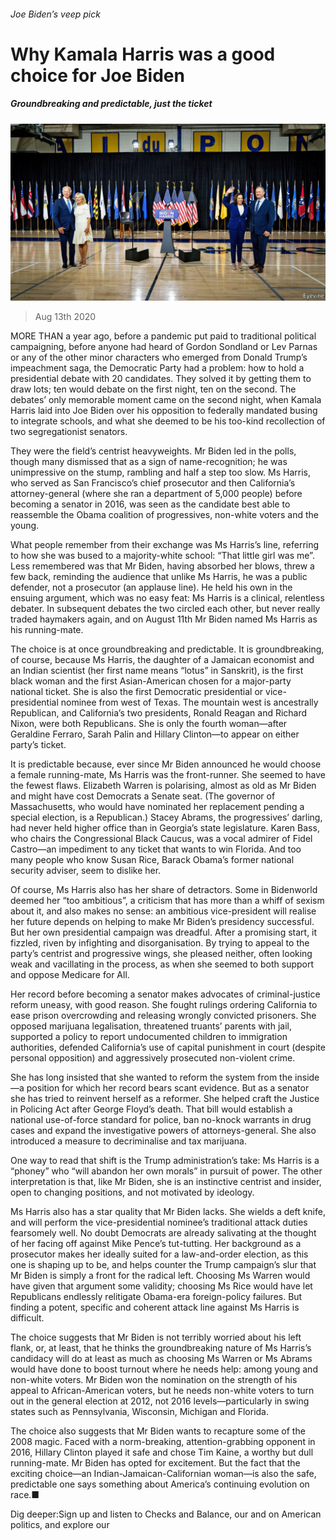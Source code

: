 ###### Joe Biden’s veep pick

# Why Kamala Harris was a good choice for Joe Biden 

##### Groundbreaking and predictable, just the ticket 

![image](images/20200815_USP005_0.jpg) 

> Aug 13th 2020 

MORE THAN a year ago, before a pandemic put paid to traditional political campaigning, before anyone had heard of Gordon Sondland or Lev Parnas or any of the other minor characters who emerged from Donald Trump’s impeachment saga, the Democratic Party had a problem: how to hold a presidential debate with 20 candidates. They solved it by getting them to draw lots; ten would debate on the first night, ten on the second. The debates’ only memorable moment came on the second night, when Kamala Harris laid into Joe Biden over his opposition to federally mandated busing to integrate schools, and what she deemed to be his too-kind recollection of two segregationist senators.

They were the field’s centrist heavyweights. Mr Biden led in the polls, though many dismissed that as a sign of name-recognition; he was unimpressive on the stump, rambling and half a step too slow. Ms Harris, who served as San Francisco’s chief prosecutor and then California’s attorney-general (where she ran a department of 5,000 people) before becoming a senator in 2016, was seen as the candidate best able to reassemble the Obama coalition of progressives, non-white voters and the young.


What people remember from their exchange was Ms Harris’s line, referring to how she was bused to a majority-white school: “That little girl was me”. Less remembered was that Mr Biden, having absorbed her blows, threw a few back, reminding the audience that unlike Ms Harris, he was a public defender, not a prosecutor (an applause line). He held his own in the ensuing argument, which was no easy feat: Ms Harris is a clinical, relentless debater. In subsequent debates the two circled each other, but never really traded haymakers again, and on August 11th Mr Biden named Ms Harris as his running-mate.

The choice is at once groundbreaking and predictable. It is groundbreaking, of course, because Ms Harris, the daughter of a Jamaican economist and an Indian scientist (her first name means “lotus” in Sanskrit), is the first black woman and the first Asian-American chosen for a major-party national ticket. She is also the first Democratic presidential or vice-presidential nominee from west of Texas. The mountain west is ancestrally Republican, and California’s two presidents, Ronald Reagan and Richard Nixon, were both Republicans. She is only the fourth woman—after Geraldine Ferraro, Sarah Palin and Hillary Clinton—to appear on either party’s ticket.

It is predictable because, ever since Mr Biden announced he would choose a female running-mate, Ms Harris was the front-runner. She seemed to have the fewest flaws. Elizabeth Warren is polarising, almost as old as Mr Biden and might have cost Democrats a Senate seat. (The governor of Massachusetts, who would have nominated her replacement pending a special election, is a Republican.) Stacey Abrams, the progressives’ darling, had never held higher office than in Georgia’s state legislature. Karen Bass, who chairs the Congressional Black Caucus, was a vocal admirer of Fidel Castro—an impediment to any ticket that wants to win Florida. And too many people who know Susan Rice, Barack Obama’s former national security adviser, seem to dislike her.

Of course, Ms Harris also has her share of detractors. Some in Bidenworld deemed her “too ambitious”, a criticism that has more than a whiff of sexism about it, and also makes no sense: an ambitious vice-president will realise her future depends on helping to make Mr Biden’s presidency successful. But her own presidential campaign was dreadful. After a promising start, it fizzled, riven by infighting and disorganisation. By trying to appeal to the party’s centrist and progressive wings, she pleased neither, often looking weak and vacillating in the process, as when she seemed to both support and oppose Medicare for All.

Her record before becoming a senator makes advocates of criminal-justice reform uneasy, with good reason. She fought rulings ordering California to ease prison overcrowding and releasing wrongly convicted prisoners. She opposed marijuana legalisation, threatened truants’ parents with jail, supported a policy to report undocumented children to immigration authorities, defended California’s use of capital punishment in court (despite personal opposition) and aggressively prosecuted non-violent crime.

She has long insisted that she wanted to reform the system from the inside—a position for which her record bears scant evidence. But as a senator she has tried to reinvent herself as a reformer. She helped craft the Justice in Policing Act after George Floyd’s death. That bill would establish a national use-of-force standard for police, ban no-knock warrants in drug cases and expand the investigative powers of attorneys-general. She also introduced a measure to decriminalise and tax marijuana.

One way to read that shift is the Trump administration’s take: Ms Harris is a “phoney” who “will abandon her own morals” in pursuit of power. The other interpretation is that, like Mr Biden, she is an instinctive centrist and insider, open to changing positions, and not motivated by ideology.

Ms Harris also has a star quality that Mr Biden lacks. She wields a deft knife, and will perform the vice-presidential nominee’s traditional attack duties fearsomely well. No doubt Democrats are already salivating at the thought of her facing off against Mike Pence’s tut-tutting. Her background as a prosecutor makes her ideally suited for a law-and-order election, as this one is shaping up to be, and helps counter the Trump campaign’s slur that Mr Biden is simply a front for the radical left. Choosing Ms Warren would have given that argument some validity; choosing Ms Rice would have let Republicans endlessly relitigate Obama-era foreign-policy failures. But finding a potent, specific and coherent attack line against Ms Harris is difficult.

The choice suggests that Mr Biden is not terribly worried about his left flank, or, at least, that he thinks the groundbreaking nature of Ms Harris’s candidacy will do at least as much as choosing Ms Warren or Ms Abrams would have done to boost turnout where he needs help: among young and non-white voters. Mr Biden won the nomination on the strength of his appeal to African-American voters, but he needs non-white voters to turn out in the general election at 2012, not 2016 levels—particularly in swing states such as Pennsylvania, Wisconsin, Michigan and Florida.

The choice also suggests that Mr Biden wants to recapture some of the 2008 magic. Faced with a norm-breaking, attention-grabbing opponent in 2016, Hillary Clinton played it safe and chose Tim Kaine, a worthy but dull running-mate. Mr Biden has opted for excitement. But the fact that the exciting choice—an Indian-Jamaican-Californian woman—is also the safe, predictable one says something about America’s continuing evolution on race.■

Dig deeper:Sign up and listen to Checks and Balance, our  and  on American politics, and explore our 


